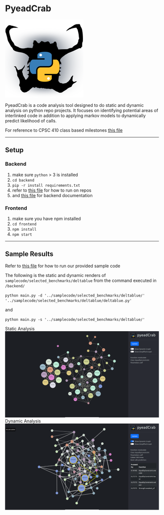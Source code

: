 # PyeadCrab 
![](frontend/src/data/pyeadCrab2.png)

PyeadCrab is a code analysis tool designed to do static and dynamic analysis on python repo projects. It focuses on identifying potential areas of interlinked code in addition to applying markov models to dynamically predict likelihood of calls.

For reference to CPSC 410 class based milestones [this file](milestones.md)

---
## Setup
### Backend
1. make sure `python` > 3 is installed 
2. `cd backend`
3. `pip -r install requirements.txt`
4. refer to [this file](docs/running_pyeadCrab.md) for how to run on repos
5. and [this file](backend/readme.md) for backend documentation

### Frontend
1. make sure you have npm installed
2. `cd frontend`
3. `npm install`
4. `npm start`

---
## Sample Results
Refer to [this file](docs/running_samples.md) for how to run our provided sample code

The following is the static and dynamic renders of `samplecode/selected_benchmarks/deltablue` from the command executed in `/backend/` 

`python main.py -d '../samplecode/selected_benchmarks/deltablue/' '../samplecode/selected_benchmarks/deltablue/deltablue.py'` 

and 

`python main.py -s '../samplecode/selected_benchmarks/deltablue/'`

Static Analysis
![](docs/resources/static.png)
Dynamic Analysis
![](docs/resources/dynamic.png)

